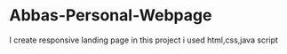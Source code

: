 # Abbas-Personal-Webpage
I create responsive landing page in this project i used html,css,java script
